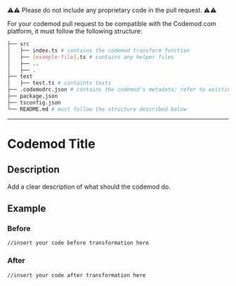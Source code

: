 :warning::warning: Please do not include any proprietary code in the pull request. :warning::warning:

For your codemod pull request to be compatible with the Codemod.com platform, it must follow the following structure:

```bash
├── src
│   ├── index.ts # contains the codemod transform function
│   ├── [example-file].ts # contains any helper files
│   ├── ..
│   ├── .
├── test
│   ├── test.ts # containts tests
├── .codemodrc.json # contains the codemod's metadata; refer to existing codemods for the config file structure.
├── package.json
├── tsconfig.json
└── README.md # must follow the structure described below
```

---

# Codemod Title

## Description

Add a clear description of what should the codemod do.

## Example

### Before

```
//insert your code before transformation here
```

### After

```
//insert your code after transformation here
```
